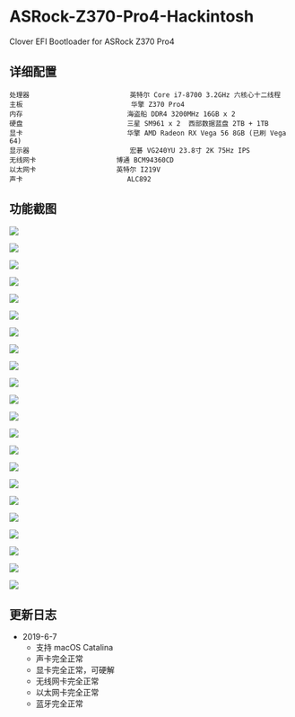 # ASRock-Z370-Pro4-Hackintosh
Clover EFI Bootloader for ASRock Z370 Pro4

## 详细配置

```properties
处理器							英特尔 Core i7-8700 3.2GHz 六核心十二线程
主板							 华擎 Z370 Pro4
内存							海盗船 DDR4 3200MHz 16GB x 2
硬盘							三星 SM961 x 2  西部数据蓝盘 2TB + 1TB
显卡							华擎 AMD Radeon RX Vega 56 8GB (已刷 Vega 64)
显示器							宏碁 VG240YU 23.8寸 2K 75Hz IPS
无线网卡					博通 BCM94360CD
以太网卡					英特尔 I219V
声卡							ALC892
```

## 功能截图

![](https://ws1.sinaimg.cn/large/0068A0TFly1g3sq955ae4j312s0pu46z.jpg)

![](https://ws1.sinaimg.cn/large/0068A0TFly1g3sq9xvmguj312s0t8gv6.jpg)

![](https://ws1.sinaimg.cn/large/0068A0TFly1g3sq9m13ojj312s0nmn48.jpg)

![](https://ws1.sinaimg.cn/large/0068A0TFly1g3sqabv6o2j31j414itmk.jpg)

![](https://ws1.sinaimg.cn/large/0068A0TFly1g3sqavl0n3j31xw1ow4qf.jpg)

![](https://ws1.sinaimg.cn/large/0068A0TFly1g3sqb7cq5aj31xw1owtvg.jpg)

![](https://ws1.sinaimg.cn/large/0068A0TFly1g3sqbizajtj31xw1ow4od.jpg)

![](https://ws1.sinaimg.cn/large/0068A0TFly1g3sqbrja4nj31xw1owdz0.jpg)

![](https://ws1.sinaimg.cn/large/0068A0TFly1g3sqc33p69j31xw1owqpi.jpg)

![](https://ws1.sinaimg.cn/large/0068A0TFly1g3sqc9vwv8j31xw1owwzr.jpg)

![](https://ws1.sinaimg.cn/large/0068A0TFly1g3sqcq15dqj31xw1owb0w.jpg)

![](https://ws1.sinaimg.cn/large/0068A0TFly1g3sqd5u3z3j31xw1owhaw.jpg)

![](https://ws1.sinaimg.cn/large/0068A0TFly1g3sqek915wj31xw1owtzu.jpg)

![](https://ws1.sinaimg.cn/large/0068A0TFly1g3sqey0iwwj317c0zwgzv.jpg)

![](https://ws1.sinaimg.cn/large/0068A0TFly1g3sqf7vdy1j317c0xw12o.jpg)

![](https://ws1.sinaimg.cn/large/0068A0TFly1g3sqfgymnqj317c0xwajf.jpg)

![](https://ws1.sinaimg.cn/large/0068A0TFly1g3sqftxx0nj317c0xiwo8.jpg)

![](https://ws1.sinaimg.cn/large/0068A0TFly1g3sqg76ijpj317c0u87e3.jpg)

![](https://ws1.sinaimg.cn/large/0068A0TFly1g3sqggf57gj317c11iwpu.jpg)

![](https://ws1.sinaimg.cn/large/0068A0TFly1g3sqh2llptj30ie142aiv.jpg)

![](https://ws1.sinaimg.cn/large/0068A0TFly1g3sqhblgyxj30do0hqact.jpg)

![](https://ws1.sinaimg.cn/large/0068A0TFly1g3sqhpzxfdj30f60hitbo.jpg)

## 更新日志

- 2019-6-7
  - 支持 macOS Catalina
  - 声卡完全正常
  - 显卡完全正常，可硬解
  - 无线网卡完全正常
  - 以太网卡完全正常
  - 蓝牙完全正常

